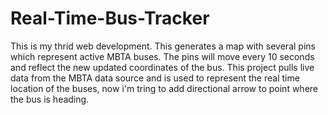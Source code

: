 # Real-Time-Bus-Tracker
This is my thrid web development. This generates a map with several pins which represent active MBTA buses. The pins will move every 10 seconds and reflect the new updated coordinates of the bus.
This project pulls live data from the MBTA data source and is used to represent the real time location of the buses, now i'm tring to add directional arrow to point where the bus is heading.
